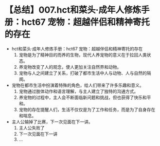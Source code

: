 # 【总结】007.hct和菜头·成年人修炼手册：hct67 宠物：超越伴侣和精神寄托的存在

-   hct和菜头·成年人修炼手册：hct67 宠物：超越伴侣和精神寄托的存在
    1.  宠物是为了精神目的而养的生物，现代人养宠物的意义在于拉回人类状态。
    2.  养宠物改变了人的观念，使人更加关注自然界和动物。
    3.  宠物与人之间建立了关系，打破了都市生活中人与动物、人与自然的隔阂。
-   宠物在都市生活中扮演着特殊的角色，给人们带来了许多乐趣和意义。
    1.  宠物通过肢体动作和语言理解，与主人建立了独特的沟通方式。
    2.  养宠物的过程中，主人会不断面临新问题和挑战，但也获得了快乐和平和。
    3.  宠物的存在提醒人们，生活不仅仅是为了工作和任务，而是为了自身存在和喘息。
-   主人公输掉了比赛，下一次见面在下一讲。
    1.  主人公失败了
    2.  下一次见面在下一讲
    3.  ...